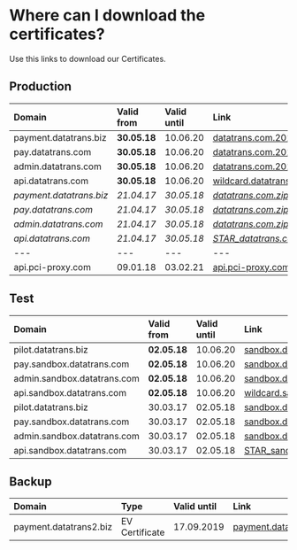 # Where can I download the certificates?

Use this links to download our Certificates.

## Production

| **Domain** | **Valid from** | **Valid until** | **Link** |
| :--- | :--- | :--- | :--- |
| payment.datatrans.biz | **30.05.18** | 10.06.20 | [datatrans.com.2018.zip](https://github.com/datatrans/techinfo.datatrans.ch/raw/master/certs/datatrans.com.2018.zip) |
| pay.datatrans.com | **30.05.18** | 10.06.20 | [datatrans.com.2018.zip](https://github.com/datatrans/techinfo.datatrans.ch/raw/master/certs/datatrans.com.2018.zip) |
| admin.datatrans.com | **30.05.18** | 10.06.20 | [datatrans.com.2018.zip](https://github.com/datatrans/techinfo.datatrans.ch/raw/master/certs/datatrans.com.2018.zip) |
| api.datatrans.com | **30.05.18** | 10.06.20 | [wildcard.datatrans.com.2018.zip](https://github.com/datatrans/techinfo.datatrans.ch/raw/master/certs/wildcard.datatrans.com.2018.zip) |
| _payment.datatrans.biz_ | _21.04.17_ | _30.05.18_ | [_datatrans.com.zip_](https://github.com/datatrans/techinfo.datatrans.ch/raw/master/certs/datatrans.com.zip) |
| _pay.datatrans.com_ | _21.04.17_ | _30.05.18_ | [_datatrans.com.zip_](https://github.com/datatrans/techinfo.datatrans.ch/raw/master/certs/datatrans.com.zip) |
| _admin.datatrans.com_ | _21.04.17_ | _30.05.18_ | [_datatrans.com.zip_](https://github.com/datatrans/techinfo.datatrans.ch/raw/master/certs/datatrans.com.zip) |
| _api.datatrans.com_ | _21.04.17_ | _30.05.18_ | [_STAR\_datatrans.com.zip_](https://github.com/datatrans/techinfo.datatrans.ch/raw/master/certs/STAR_datatrans.com.zip) |
| --- | --- | --- | --- |
| api.pci-proxy.com | 09.01.18 | 03.02.21 | [api.pci-proxy.com.zip](https://github.com/datatrans/techinfo.datatrans.ch/raw/master/certs/api.pci-proxy.com.zip) |

## Test

| **Domain** | **Valid from** | **Valid until** | **Link** |
| :--- | :--- | :--- | :--- |
| pilot.datatrans.biz | **02.05.18** | 10.06.20 | [sandbox.datatrans.com.2018.zip](https://github.com/datatrans/techinfo.datatrans.ch/raw/master/certs/sandbox.datatrans.com.2018.zip) |
| pay.sandbox.datatrans.com | **02.05.18** | 10.06.20 | [sandbox.datatrans.com.2018.zip](https://github.com/datatrans/techinfo.datatrans.ch/raw/master/certs/sandbox.datatrans.com.2018.zip) |
| admin.sandbox.datatrans.com | **02.05.18** | 10.06.20 | [sandbox.datatrans.com.2018.zip](https://github.com/datatrans/techinfo.datatrans.ch/raw/master/certs/sandbox.datatrans.com.2018.zip) |
| api.sandbox.datatrans.com | **02.05.18** | 10.06.20 | [wildcard.sandbox.datatrans.com.2018.zip](https://github.com/datatrans/techinfo.datatrans.ch/raw/master/certs/wildcard.sandbox.datatrans.com.2018.zip) |
| pilot.datatrans.biz | 30.03.17 | 02.05.18 | [sandbox.datatrans.com.zip](https://github.com/datatrans/techinfo.datatrans.ch/raw/master/certs/sandbox.datatrans.com.zip) |
| pay.sandbox.datatrans.com | 30.03.17 | 02.05.18 | [sandbox.datatrans.com.zip](https://github.com/datatrans/techinfo.datatrans.ch/raw/master/certs/sandbox.datatrans.com.zip) |
| admin.sandbox.datatrans.com | 30.03.17 | 02.05.18 | [sandbox.datatrans.com.zip](https://github.com/datatrans/techinfo.datatrans.ch/raw/master/certs/sandbox.datatrans.com.zip) |
| api.sandbox.datatrans.com | 30.03.17 | 02.05.18 | [STAR\_sandbox.datatrans.com.zip](https://github.com/datatrans/techinfo.datatrans.ch/raw/master/certs/STAR_sandbox.datatrans.com.zip) |

## Backup

| Domain | Type | Valid until | Link |
| :--- | :--- | :--- | :--- |
| payment.datatrans2.biz | EV Certificate | 17.09.2019 | [payment.datatrans2.biz.zip](https://github.com/datatrans/techinfo.datatrans.ch/raw/master/certs/payment.datatrans2.biz.zip) |

